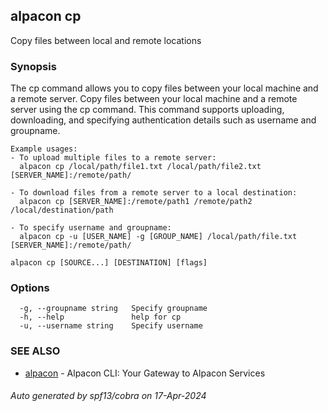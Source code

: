 ## alpacon cp

Copy files between local and remote locations

### Synopsis

The cp command allows you to copy files between your local machine and a remote server.
	Copy files between your local machine and a remote server using the cp command.
	This command supports uploading, downloading, and specifying authentication details
	such as username and groupname.
	
	Example usages:
	- To upload multiple files to a remote server:
	  alpacon cp /local/path/file1.txt /local/path/file2.txt [SERVER_NAME]:/remote/path/
	
	- To download files from a remote server to a local destination:
	  alpacon cp [SERVER_NAME]:/remote/path1 /remote/path2 /local/destination/path
	
	- To specify username and groupname:
	  alpacon cp -u [USER_NAME] -g [GROUP_NAME] /local/path/file.txt [SERVER_NAME]:/remote/path/
	

```
alpacon cp [SOURCE...] [DESTINATION] [flags]
```

### Options

```
  -g, --groupname string   Specify groupname
  -h, --help               help for cp
  -u, --username string    Specify username
```

### SEE ALSO

* [alpacon](alpacon.md)	 - Alpacon CLI: Your Gateway to Alpacon Services

###### Auto generated by spf13/cobra on 17-Apr-2024
